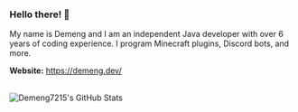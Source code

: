 ### Hello there! 👋

My name is Demeng and I am an independent Java developer with over 6 years of coding experience. I program Minecraft plugins, Discord bots, and more.

**Website:** https://demeng.dev/
<br><br>

![Demeng7215's GitHub Stats](https://github-readme-stats.vercel.app/api?username=Demeng7215&count_private=true&hide=stars,issues&theme=tokyonight)
